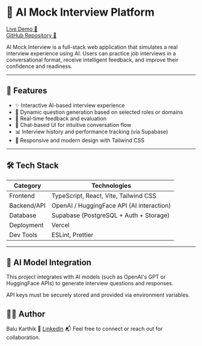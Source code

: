 # 🤖 AI Mock Interview Platform

[Live Demo 🚀](https://ai-mock-interview-drab.vercel.app)  
[GitHub Repository 📂](https://github.com/Karthi-1211/AI-Mock-Interview)

AI Mock Interview is a full-stack web application that simulates a real interview experience using AI. Users can practice job interviews in a conversational format, receive intelligent feedback, and improve their confidence and readiness.

---

## 📌 Features

- ✨ Interactive AI-based interview experience
- 📄 Dynamic question generation based on selected roles or domains
- 🎯 Real-time feedback and evaluation
- 💬 Chat-based UI for intuitive conversation flow
- 📊 Interview history and performance tracking (via Supabase)
- 🎨 Responsive and modern design with Tailwind CSS

---

## 🛠️ Tech Stack

| Category         | Technologies                               |
|------------------|--------------------------------------------|
| Frontend         | TypeScript, React, Vite, Tailwind CSS       |
| Backend/API      | OpenAI / HuggingFace API (AI interaction)   |
| Database         | Supabase (PostgreSQL + Auth + Storage)      |
| Deployment       | Vercel                                      |
| Dev Tools        | ESLint, Prettier                            |

---
## 🧠 AI Model Integration
This project integrates with AI models (such as OpenAI's GPT or HuggingFace APIs) to generate interview questions and responses.

API keys must be securely stored and provided via environment variables.

## 🙋‍♂️ Author
Balu Karthik
🔗 [LinkedIn](https://linkedin/in/balu-karthik/)
📬 Feel free to connect or reach out for collaboration.
